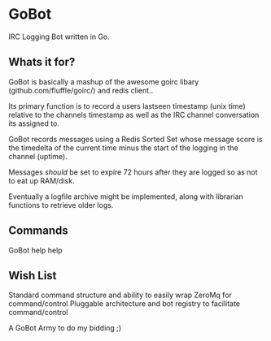GoBot
=====
IRC Logging Bot written in Go.


Whats it for?
-------------
GoBot is basically a mashup of the awesome goirc libary (github.com/fluffle/goirc/)
and redis client.. 

Its primary function is to record a users lastseen timestamp (unix time) relative
to the channels timestamp as well as the IRC channel conversation its assigned to.

GoBot records messages using a Redis Sorted Set whose message score is the timedelta
of the current time minus the start of the logging in the channel (uptime).

Messages *should* be set to expire 72 hours after they are logged so as not to eat up RAM/disk.

Eventually a logfile archive might be implemented, along with librarian functions
to retrieve older logs.

Commands
--------

GoBot help help

Wish List
--------

Standard command structure and ability to easily wrap ZeroMq for command/control
Pluggable architecture and bot registry to facilitate command/control

A GoBot Army to do my bidding ;)

